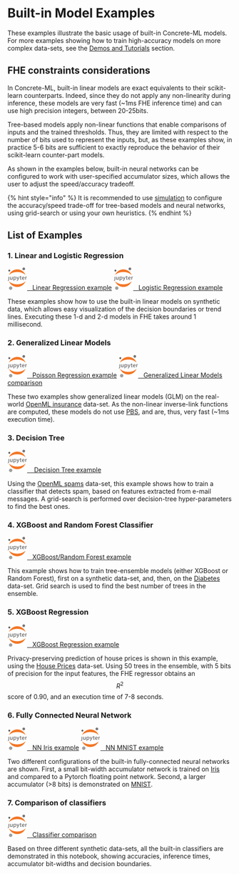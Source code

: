 # Built-in Model Examples

These examples illustrate the basic usage of built-in Concrete-ML models. For more examples showing how to train high-accuracy models on more complex data-sets, see the [Demos and Tutorials](../getting-started/showcase.md) section.

## FHE constraints considerations

In Concrete-ML, built-in linear models are exact equivalents to their scikit-learn counterparts. Indeed, since they do not apply any non-linearity during inference, these models are very fast (~1ms FHE inference time) and can use high precision integers, between 20-25bits.

Tree-based models apply non-linear functions that enable comparisons of inputs and the trained thresholds. Thus, they are limited with respect to the number of bits used to represent the inputs, but, as these examples show, in practice 5-6 bits are sufficient to exactly reproduce the behavior of their scikit-learn counter-part models.

As shown in the examples below, built-in neural networks can be configured to work with user-specified accumulator sizes, which allows the user to adjust the speed/accuracy tradeoff.

{% hint style="info" %}
It is recommended to use [simulation](../advanced-topics/compilation.md#simulation-with-the-virtual-library) to configure the accuracy/speed trade-off for tree-based models and neural networks, using grid-search or using your own heuristics.
{% endhint %}

## List of Examples

### 1. Linear and Logistic Regression

[<img src="../.gitbook/assets/jupyter_logo.png">   Linear Regression example](https://github.com/zama-ai/concrete-ml-internal/tree/main/docs/advanced_examples/LinearRegression.ipynb)
[<img src="../.gitbook/assets/jupyter_logo.png">   Logistic Regression example](https://github.com/zama-ai/concrete-ml-internal/tree/main/docs/advanced_examples/LogisticRegression.ipynb)

These examples show how to use the built-in linear models on synthetic data, which allows easy visualization of the decision boundaries or trend lines. Executing these 1-d and 2-d models in FHE takes around 1 millisecond.

### 2. Generalized Linear Models

[<img src="../.gitbook/assets/jupyter_logo.png">   Poisson Regression example](https://github.com/zama-ai/concrete-ml-internal/tree/main/docs/advanced_examples/PoissonRegression.ipynb)
[<img src="../.gitbook/assets/jupyter_logo.png">   Generalized Linear Models comparison](https://github.com/zama-ai/concrete-ml-internal/tree/main/docs/advanced_examples/GLMComparison.ipynb)

These two examples show generalized linear models (GLM) on the  real-world [OpenML insurance](https://www.openml.org/d/41214) data-set. As the non-linear inverse-link functions are computed, these models do not use [PBS](../getting-started/concepts.md#cryptography-concepts), and are, thus, very fast (~1ms execution time).

### 3. Decision Tree

[<img src="../.gitbook/assets/jupyter_logo.png">    Decision Tree example](https://github.com/zama-ai/concrete-ml-internal/tree/main/docs/advanced_examples/DecisionTreeClassifier.ipynb)

Using the [OpenML spams](https://www.openml.org/d/44) data-set, this example shows how to train a classifier that detects spam, based on features extracted from e-mail messages. A grid-search is performed over decision-tree hyper-parameters to find the best ones.

### 4. XGBoost and Random Forest Classifier

[<img src="../.gitbook/assets/jupyter_logo.png">   XGBoost/Random Forest example](https://github.com/zama-ai/concrete-ml-internal/tree/main/docs/advanced_examples/XGBClassifier.ipynb)

This example shows how to train tree-ensemble models (either XGBoost or Random Forest), first on a synthetic data-set, and, then, on the [Diabetes](https://www.openml.org/d/37) data-set. Grid search is used to find the best number of trees in the ensemble.

### 5. XGBoost Regression

[<img src="../.gitbook/assets/jupyter_logo.png">   XGBoost Regression example](https://github.com/zama-ai/concrete-ml-internal/tree/main/docs/advanced_examples/XGBRegressor.ipynb)

Privacy-preserving prediction of house prices is shown in this example, using the [House Prices](https://www.openml.org/d/43926) data-set. Using 50 trees in the ensemble, with 5 bits of precision for the input features, the FHE regressor obtains an $$R^2$$ score of 0.90, and an execution time of 7-8 seconds.

### 6. Fully Connected Neural Network

[<img src="../.gitbook/assets/jupyter_logo.png">   NN Iris example](https://github.com/zama-ai/concrete-ml-internal/tree/main/docs/advanced_examples/FullyConnectedNeuralNetwork.ipynb)
[<img src="../.gitbook/assets/jupyter_logo.png">   NN MNIST example](https://github.com/zama-ai/concrete-ml-internal/tree/main/docs/advanced_examples/FullyConnectedNeuralNetworkOnMNIST.ipynb)

Two different configurations of the built-in fully-connected neural networks are shown. First, a small bit-width accumulator network is trained on [Iris](https://www.openml.org/d/61) and compared to a Pytorch floating point network. Second, a larger accumulator (>8 bits) is demonstrated on [MNIST](http://yann.lecun.com/exdb/mnist/).

### 7. Comparison of classifiers

[<img src="../.gitbook/assets/jupyter_logo.png">   Classifier comparison](https://github.com/zama-ai/concrete-ml-internal/tree/main/docs/advanced_examples/ClassifierComparison.ipynb)

Based on three different synthetic data-sets, all the built-in classifiers are demonstrated in this notebook, showing accuracies, inference times, accumulator bit-widths and decision boundaries.
